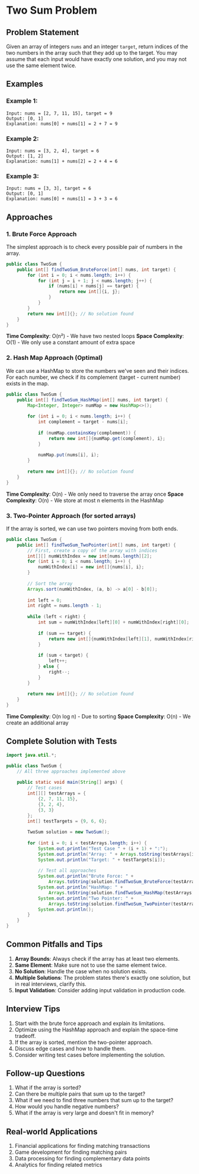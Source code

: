 # Two Sum Problem

## Problem Statement
Given an array of integers `nums` and an integer `target`, return indices of the two numbers in the array such that they add up to the target. You may assume that each input would have exactly one solution, and you may not use the same element twice.

## Examples

### Example 1:
```
Input: nums = [2, 7, 11, 15], target = 9
Output: [0, 1]
Explanation: nums[0] + nums[1] = 2 + 7 = 9
```

### Example 2:
```
Input: nums = [3, 2, 4], target = 6
Output: [1, 2]
Explanation: nums[1] + nums[2] = 2 + 4 = 6
```

### Example 3:
```
Input: nums = [3, 3], target = 6
Output: [0, 1]
Explanation: nums[0] + nums[1] = 3 + 3 = 6
```

## Approaches

### 1. Brute Force Approach
The simplest approach is to check every possible pair of numbers in the array.

```java
public class TwoSum {
    public int[] findTwoSum_BruteForce(int[] nums, int target) {
        for (int i = 0; i < nums.length; i++) {
            for (int j = i + 1; j < nums.length; j++) {
                if (nums[i] + nums[j] == target) {
                    return new int[]{i, j};
                }
            }
        }
        return new int[]{}; // No solution found
    }
}
```

**Time Complexity**: O(n²) - We have two nested loops
**Space Complexity**: O(1) - We only use a constant amount of extra space

### 2. Hash Map Approach (Optimal)
We can use a HashMap to store the numbers we've seen and their indices. For each number, we check if its complement (target - current number) exists in the map.

```java
public class TwoSum {
    public int[] findTwoSum_HashMap(int[] nums, int target) {
        Map<Integer, Integer> numMap = new HashMap<>();
        
        for (int i = 0; i < nums.length; i++) {
            int complement = target - nums[i];
            
            if (numMap.containsKey(complement)) {
                return new int[]{numMap.get(complement), i};
            }
            
            numMap.put(nums[i], i);
        }
        
        return new int[]{}; // No solution found
    }
}
```

**Time Complexity**: O(n) - We only need to traverse the array once
**Space Complexity**: O(n) - We store at most n elements in the HashMap

### 3. Two-Pointer Approach (for sorted arrays)
If the array is sorted, we can use two pointers moving from both ends.

```java
public class TwoSum {
    public int[] findTwoSum_TwoPointer(int[] nums, int target) {
        // First, create a copy of the array with indices
        int[][] numWithIndex = new int[nums.length][2];
        for (int i = 0; i < nums.length; i++) {
            numWithIndex[i] = new int[]{nums[i], i};
        }
        
        // Sort the array
        Arrays.sort(numWithIndex, (a, b) -> a[0] - b[0]);
        
        int left = 0;
        int right = nums.length - 1;
        
        while (left < right) {
            int sum = numWithIndex[left][0] + numWithIndex[right][0];
            
            if (sum == target) {
                return new int[]{numWithIndex[left][1], numWithIndex[right][1]};
            }
            
            if (sum < target) {
                left++;
            } else {
                right--;
            }
        }
        
        return new int[]{}; // No solution found
    }
}
```

**Time Complexity**: O(n log n) - Due to sorting
**Space Complexity**: O(n) - We create an additional array

## Complete Solution with Tests

```java
import java.util.*;

public class TwoSum {
    // All three approaches implemented above
    
    public static void main(String[] args) {
        // Test cases
        int[][] testArrays = {
            {2, 7, 11, 15},
            {3, 2, 4},
            {3, 3}
        };
        int[] testTargets = {9, 6, 6};
        
        TwoSum solution = new TwoSum();
        
        for (int i = 0; i < testArrays.length; i++) {
            System.out.println("Test Case " + (i + 1) + ":");
            System.out.println("Array: " + Arrays.toString(testArrays[i]));
            System.out.println("Target: " + testTargets[i]);
            
            // Test all approaches
            System.out.println("Brute Force: " + 
                Arrays.toString(solution.findTwoSum_BruteForce(testArrays[i], testTargets[i])));
            System.out.println("HashMap: " + 
                Arrays.toString(solution.findTwoSum_HashMap(testArrays[i], testTargets[i])));
            System.out.println("Two Pointer: " + 
                Arrays.toString(solution.findTwoSum_TwoPointer(testArrays[i], testTargets[i])));
            System.out.println();
        }
    }
}
```

## Common Pitfalls and Tips

1. **Array Bounds**: Always check if the array has at least two elements.
2. **Same Element**: Make sure not to use the same element twice.
3. **No Solution**: Handle the case when no solution exists.
4. **Multiple Solutions**: The problem states there's exactly one solution, but in real interviews, clarify this.
5. **Input Validation**: Consider adding input validation in production code.

## Interview Tips

1. Start with the brute force approach and explain its limitations.
2. Optimize using the HashMap approach and explain the space-time tradeoff.
3. If the array is sorted, mention the two-pointer approach.
4. Discuss edge cases and how to handle them.
5. Consider writing test cases before implementing the solution.

## Follow-up Questions

1. What if the array is sorted?
2. Can there be multiple pairs that sum up to the target?
3. What if we need to find three numbers that sum up to the target?
4. How would you handle negative numbers?
5. What if the array is very large and doesn't fit in memory?

## Real-world Applications

1. Financial applications for finding matching transactions
2. Game development for finding matching pairs
3. Data processing for finding complementary data points
4. Analytics for finding related metrics 